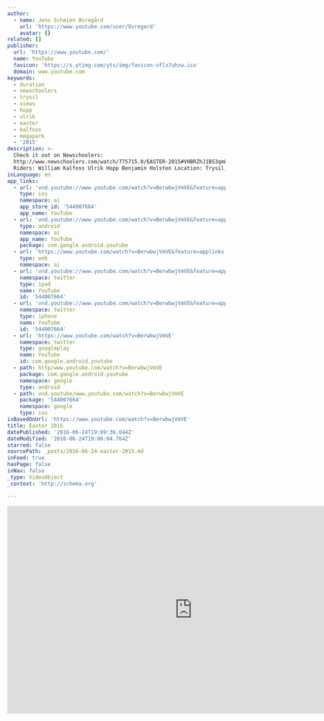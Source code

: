 ```yaml
---
author:
  - name: Jens Schøien Øvregård
    url: 'https://www.youtube.com/user/Ovregard'
    avatar: {}
related: []
publisher:
  url: 'https://www.youtube.com/'
  name: YouTube
  favicon: 'https://s.ytimg.com/yts/img/favicon-vflz7uhzw.ico'
  domain: www.youtube.com
keywords:
  - duration
  - newschoolers
  - trysil
  - views
  - hopp
  - ulrik
  - easter
  - kalfoss
  - megapark
  - '2015'
description: >-
  Check it out on Newschoolers:
  http://www.newschoolers.com/watch/775715.0/EASTER-2015#VHBRZhJ1BS3qmLYI.97
  Riders: William Kalfoss Ulrik Hopp Benjamin Holsten Location: Trysil, Norway
inLanguage: en
app_links:
  - url: 'vnd.youtube://www.youtube.com/watch?v=BerwbwjVmVE&feature=applinks'
    type: ios
    namespace: ai
    app_store_id: '544007664'
    app_name: YouTube
  - url: 'vnd.youtube://www.youtube.com/watch?v=BerwbwjVmVE&feature=applinks'
    type: android
    namespace: ai
    app_name: YouTube
    package: com.google.android.youtube
  - url: 'https://www.youtube.com/watch?v=BerwbwjVmVE&feature=applinks'
    type: web
    namespace: ai
  - url: 'vnd.youtube://www.youtube.com/watch?v=BerwbwjVmVE&feature=applinks'
    namespace: twitter
    type: ipad
    name: YouTube
    id: '544007664'
  - url: 'vnd.youtube://www.youtube.com/watch?v=BerwbwjVmVE&feature=applinks'
    namespace: twitter
    type: iphone
    name: YouTube
    id: '544007664'
  - url: 'https://www.youtube.com/watch?v=BerwbwjVmVE'
    namespace: twitter
    type: googleplay
    name: YouTube
    id: com.google.android.youtube
  - path: http/www.youtube.com/watch?v=BerwbwjVmVE
    package: com.google.android.youtube
    namespace: google
    type: android
  - path: vnd.youtube/www.youtube.com/watch?v=BerwbwjVmVE
    package: '544007664'
    namespace: google
    type: ios
isBasedOnUrl: 'https://www.youtube.com/watch?v=BerwbwjVmVE'
title: Easter 2015
datePublished: '2016-06-24T19:09:36.044Z'
dateModified: '2016-06-24T19:06:04.764Z'
starred: false
sourcePath: _posts/2016-06-24-easter-2015.md
inFeed: true
hasPage: false
inNav: false
_type: VideoObject
_context: 'http://schema.org'

---
```

<iframe src="https://cdn.embedly.com/widgets/media.html?src=https%3A%2F%2Fwww.youtube.com%2Fembed%2FBerwbwjVmVE%3Ffeature%3Doembed&amp;url=http%3A%2F%2Fwww.youtube.com%2Fwatch%3Fv%3DBerwbwjVmVE&amp;image=https%3A%2F%2Fi.ytimg.com%2Fvi%2FBerwbwjVmVE%2Fhqdefault.jpg&amp;key=b7d04c9b404c499eba89ee7072e1c4f7&amp;type=text%2Fhtml&amp;schema=youtube" width="854" height="480" scrolling="no" frameborder="0" allowfullscreen="" style=""></iframe>